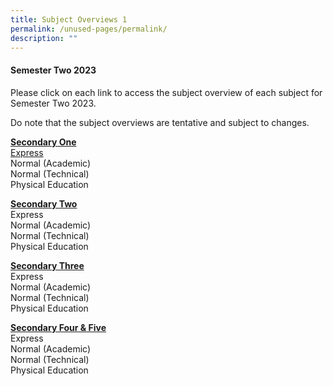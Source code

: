 ```yaml
---
title: Subject Overviews 1
permalink: /unused-pages/permalink/
description: ""
---
```

<h4><strong>Semester Two 2023</strong></h4>
<p>Please click on each link to access the subject overview of each subject for Semester Two 2023.</p>
Do note that the subject overviews are tentative and subject to changes.<br>
<p><b><u>Secondary One</u></b><br>
<a rel="noopener" target="_blank" href="https://drive.google.com/drive/folders/1sE2e5iSq-YjM08NlzSU4PHPukjOXDGEa?usp=sharing">Express</a><br>
Normal (Academic)<br>
Normal (Technical)<br>
Physical Education<br></p>
<p><b><u>Secondary Two</u></b><br>
Express<br>
Normal (Academic)<br>
Normal (Technical)<br>
Physical Education<br></p>
<p><b><u>Secondary Three</u></b><br>
Express<br>
Normal (Academic)<br>
Normal (Technical)<br>
Physical Education<br></p>
<p><b><u>Secondary Four &amp; Five</u></b><br>
Express<br>
Normal (Academic)<br>
Normal (Technical)<br>
Physical Education<br></p>
